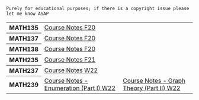 `Purely for educational purposes; if there is a copyright issue please let me know ASAP`
 <table>
  <tr>
    <th>MATH135</th>
    <td><a href="https://github.com/SomeArbitraryMathMajor/SomeArbitraryMathMajor/files/9155535/math135textbook.pdf">Course Notes F20</a></td>
  </tr>
  <tr>
    <th>MATH137</th>
    <td><a href="https://github.com/SomeArbitraryMathMajor/SomeArbitraryMathMajor/files/9155552/math137textbook.pdf">Course Notes F20</a></td>
  </tr>
  <tr>
    <th>MATH138</th>
    <td><a href="https://github.com/SomeArbitraryMathMajor/SomeArbitraryMathMajor/files/9155561/Forrest_M138CN_F20.pdf">Course Notes F20</a></td>
  </tr>
  <tr>
   <th>MATH235</th>
   <td><a href="https://github.com/SomeArbitraryMathMajor/SomeArbitraryMathMajor/files/9155594/MATH235.Course.Notes.F21.pdf">Course Notes F21</a></td>
  </tr>
  <tr>
   <th>MATH237</th>
   <td><a href="https://github.com/SomeArbitraryMathMajor/SomeArbitraryMathMajor/files/9155623/237_Course_Notes_6_1_wCorr.pdf">Course Notes W22</a></td>
  </tr>
  <tr>
   <th>MATH239</th>
   <td><a href="https://github.com/SomeArbitraryMathMajor/SomeArbitraryMathMajor/files/9155616/MATH-239-Part-I-enumeration.pdf">Course Notes - Enumeration (Part I) W22</a></td>
   <td><a href="https://github.com/SomeArbitraryMathMajor/SomeArbitraryMathMajor/files/9155617/MATH-239-Part-II-graph-theory.pdf">Course Notes - Graph Theory (Part II) W22</a></td>
  </tr>
</table> 
